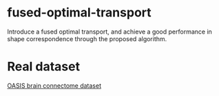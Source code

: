# fused-optimal-transport
Introduce a fused optimal transport, and achieve a good performance in shape correspondence through the proposed algorithm.

# Real dataset
<a href="https://braingraph.org/cms/download-pit-group-connectomes/">OASIS brain connectome dataset</a>